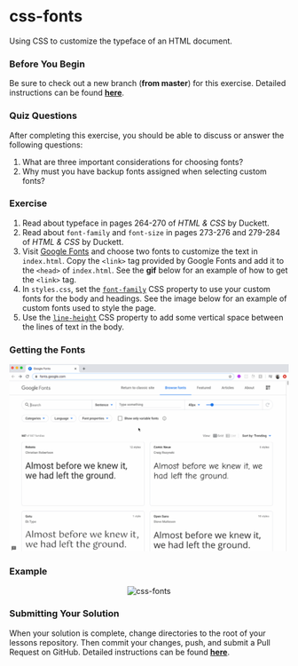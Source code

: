 # css-fonts

Using CSS to customize the typeface of an HTML document.

### Before You Begin

Be sure to check out a new branch (**from master**) for this exercise. Detailed instructions can be found [**here**](../../guides/before-each-exercise.md).

### Quiz Questions
After completing this exercise, you should be able to discuss or answer the following questions:

1. What are three important considerations for choosing fonts?
1. Why must you have backup fonts assigned when selecting custom fonts?

### Exercise

1. Read about typeface in pages 264-270 of _HTML & CSS_ by Duckett.
1. Read about `font-family` and `font-size` in pages 273-276 and 279-284 of _HTML & CSS_ by Duckett.
1. Visit [Google Fonts](https://fonts.google.com) and choose two fonts to customize the text in `index.html`. Copy the `<link>` tag provided by Google Fonts and add it to the `<head>` of `index.html`. See the **gif** below for an example of how to get the `<link>` tag.
1. In `styles.css`, set the [`font-family`](https://www.w3schools.com/cssref/pr_font_font-family.asp) CSS property to use your custom fonts for the body and headings. See the image below for an example of custom fonts used to style the page.
1. Use the [`line-height`](https://www.w3schools.com/cssref/pr_dim_line-height.asp) CSS property to add some vertical space between the lines of text in the body.

### Getting the Fonts

<p align="middle">
  <img src="images/font-selection.gif" alt="web-fonts">
</p>

### Example

<p align="middle">
  <img src="images/css-fonts.png" alt="css-fonts">
</p>

### Submitting Your Solution

When your solution is complete, change directories to the root of your lessons repository. Then commit your changes, push, and submit a Pull Request on GitHub. Detailed instructions can be found [**here**](../../guides/after-each-exercise.md).
